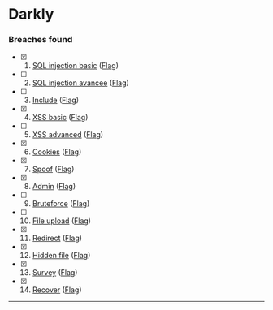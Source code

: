 # Darkly


### Breaches found


- [x] 1. [SQL injection basic](/SQL%20injection%20basic/Ressources/Readme.md) ([Flag](/SQL%20injection%20basic/flag))

- [ ] 2. [SQL injection avancee](/SQL%20injection%20avancee/Ressources/Readme.md) ([Flag](/SQL%20injection%20avancee/flag))

- [ ] 3. [Include](/Include/Ressources/Readme.md) ([Flag](/Include/flag))

- [x] 4. [XSS basic](/XSS%20basic/Ressources/Readme.md) ([Flag](/XSS%20basic/flag))

- [ ] 5. [XSS advanced](/XSS%20advanced/Ressources/Readme.md) ([Flag](/XSS%20advanced/flag))

- [x] 6. [Cookies](/Cookies/Ressources/Readme.md) ([Flag](/Cookies/flag))

- [x] 7. [Spoof](/Spoof/Ressources/Readme.md) ([Flag](/Spoof/flag))

- [x] 8. [Admin](/Admin/Ressources/Readme.md) ([Flag](/Admin/flag))

- [ ] 9. [Bruteforce](/Bruteforce/Ressources/Readme.md) ([Flag](/Bruteforce/flag))

- [ ] 10. [File upload](/File%20upload/Ressources/Readme.md) ([Flag](/File%20upload/flag))

- [x] 11. [Redirect](/Redirect/Ressources/Readme.md) ([Flag](/Redirect/flag))

- [x] 12. [Hidden file](/Hidden%20file/Ressources/Readme.md) ([Flag](/Hidden%20file/flag))

- [x] 13. [Survey](/Survey/Ressources/Readme.md) ([Flag](/Survey/flag))

- [x] 14. [Recover](/Recover/Ressources/Readme.md) ([Flag](/Recover/flag))

---
